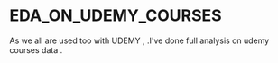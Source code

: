 # EDA_ON_UDEMY_COURSES
As we all are used too with UDEMY , .I've done full analysis on udemy courses data .


